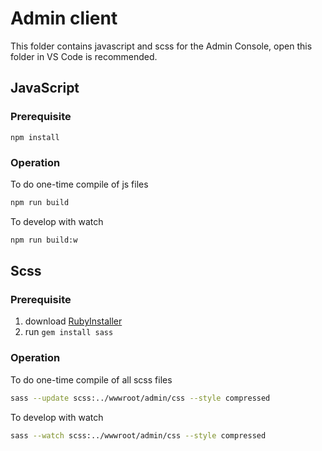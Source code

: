 ﻿# Admin client

This folder contains javascript and scss for the Admin Console, open this folder in VS Code is recommended.

## JavaScript

### Prerequisite

`npm install`

### Operation

To do one-time compile of js files

```bash
npm run build
```

To develop with watch

```bash
npm run build:w
```

## Scss

### Prerequisite

1. download [RubyInstaller](https://rubyinstaller.org/)
2. run `gem install sass`

### Operation

To do one-time compile of all scss files

```bash
sass --update scss:../wwwroot/admin/css --style compressed
```

To develop with watch

```bash
sass --watch scss:../wwwroot/admin/css --style compressed
```